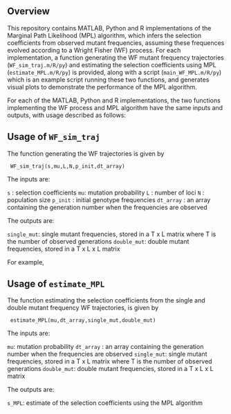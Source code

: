 ## Overview

This repository contains MATLAB, Python and R implementations of the Marginal Path Likelihood (MPL) algorithm, which infers the selection coefficients from observed mutant frequencies, assuming these frequences evolved according to a Wright Fisher (WF) process. For each implementation, a function generating the WF mutant frequency trajectories (`WF_sim_traj.m/R/py`) and estimating the selection coefficients using MPL (`estimate_MPL.m/R/py`) is provided, along with a script (`main_WF_MPL.m/R/py`) which is an example script running these two functions, and generates visual plots to demonstrate the performance of the MPL algorithm.

For each of the MATLAB, Python and R implementations, the two functions implementing the WF process and MPL algorithm have the same inputs and outputs, with usage described as follows:

## Usage of `WF_sim_traj`

 The function generating the WF trajectories is given by

` WF_sim_traj(s,mu,L,N,p_init,dt_array)`

The inputs are:

` s ` : selection coefficients 
` mu `: mutation probability
` L ` : number of loci
` N ` : population size
` p_init ` : initial genotype frequencies
` dt_array ` : an array containing the generation number when the frequencies are observed

The outputs are:

`single_mut`: single mutant frequencies, stored in a T x L matrix where T is the number of observed generations
`double_mut`: double mutant frequencies, stored in a T x L x L matrix 

For example, 

## Usage of `estimate_MPL`

The function estimating the selection coefficients from the single and double mutant frequency WF trajectories, is given by

` estimate_MPL(mu,dt_array,single_mut,double_mut)`

The inputs are:

` mu `: mutation probability
` dt_array ` : an array containing the generation number when the frequencies are observed
`single_mut`: single mutant frequencies, stored in a T x L matrix where T is the number of observed generations
`double_mut`: double mutant frequencies, stored in a T x L x L matrix 

The outputs are:

`s_MPL`: estimate of the selection coefficients using the MPL algorithm
